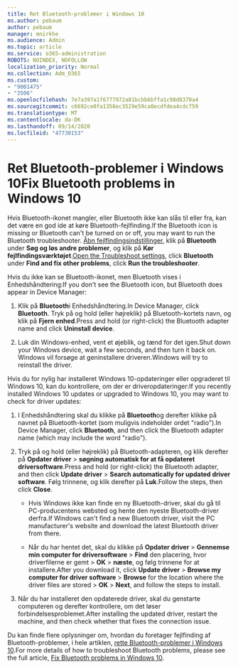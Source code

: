 ```yaml
---
title: Ret Bluetooth-problemer i Windows 10
ms.author: pebaum
author: pebaum
manager: mnirkhe
ms.audience: Admin
ms.topic: article
ms.service: o365-administration
ROBOTS: NOINDEX, NOFOLLOW
localization_priority: Normal
ms.collection: Adm_O365
ms.custom:
- "9001475"
- "3506"
ms.openlocfilehash: 7e7a397a1f6777972a81bcbb6bffa1c98d8370a4
ms.sourcegitcommit: c6692ce0fa1358ec3529e59ca0ecdfdea4cdc759
ms.translationtype: MT
ms.contentlocale: da-DK
ms.lasthandoff: 09/14/2020
ms.locfileid: "47730153"
---
```

# <a name="fix-bluetooth-problems-in-windows-10"></a><span data-ttu-id="55b77-102">Ret Bluetooth-problemer i Windows 10</span><span class="sxs-lookup"><span data-stu-id="55b77-102">Fix Bluetooth problems in Windows 10</span></span>

<span data-ttu-id="55b77-103">Hvis Bluetooth-ikonet mangler, eller Bluetooth ikke kan slås til eller fra, kan det være en god ide at køre Bluetooth-fejlfinding.</span><span class="sxs-lookup"><span data-stu-id="55b77-103">If the Bluetooth icon is missing or Bluetooth can't be turned on or off, you may want to run the Bluetooth troubleshooter.</span></span> <span data-ttu-id="55b77-104">[Åbn fejlfindingsindstillinger](ms-settings:troubleshoot), klik på **Bluetooth** under **Søg og løs andre problemer**, og klik på **Kør fejlfindingsværktøjet**.</span><span class="sxs-lookup"><span data-stu-id="55b77-104">[Open the Troubleshoot settings](ms-settings:troubleshoot), click **Bluetooth** under **Find and fix other problems**, click **Run the troubleshooter**.</span></span>

<span data-ttu-id="55b77-105">Hvis du ikke kan se Bluetooth-ikonet, men Bluetooth vises i Enhedshåndtering:</span><span class="sxs-lookup"><span data-stu-id="55b77-105">If you don't see the Bluetooth icon, but Bluetooth does appear in Device Manager:</span></span>

1. <span data-ttu-id="55b77-106">Klik på **Bluetooth**i Enhedshåndtering.</span><span class="sxs-lookup"><span data-stu-id="55b77-106">In Device Manager, click **Bluetooth**.</span></span> <span data-ttu-id="55b77-107">Tryk på og hold (eller højreklik) på Bluetooth-kortets navn, og klik på **Fjern enhed**.</span><span class="sxs-lookup"><span data-stu-id="55b77-107">Press and hold (or right-click) the Bluetooth adapter name and click **Uninstall device**.</span></span>

2. <span data-ttu-id="55b77-108">Luk din Windows-enhed, vent et øjeblik, og tænd for det igen.</span><span class="sxs-lookup"><span data-stu-id="55b77-108">Shut down your Windows device, wait a few seconds, and then turn it back on.</span></span> <span data-ttu-id="55b77-109">Windows vil forsøge at geninstallere driveren.</span><span class="sxs-lookup"><span data-stu-id="55b77-109">Windows will try to reinstall the driver.</span></span>

<span data-ttu-id="55b77-110">Hvis du for nylig har installeret Windows 10-opdateringer eller opgraderet til Windows 10, kan du kontrollere, om der er driveropdateringer:</span><span class="sxs-lookup"><span data-stu-id="55b77-110">If you recently installed Windows 10 updates or upgraded to Windows 10, you may want to check for driver updates:</span></span>

1. <span data-ttu-id="55b77-111">I Enhedshåndtering skal du klikke på **Bluetooth**og derefter klikke på navnet på Bluetooth-kortet (som muligvis indeholder ordet "radio").</span><span class="sxs-lookup"><span data-stu-id="55b77-111">In Device Manager, click **Bluetooth**, and then click the Bluetooth adapter name (which may include the word "radio").</span></span>

2. <span data-ttu-id="55b77-112">Tryk på og hold (eller højreklik) på Bluetooth-adapteren, og klik derefter på **Opdater driver**  >  **søgning automatisk for at få opdateret driversoftware**.</span><span class="sxs-lookup"><span data-stu-id="55b77-112">Press and hold (or right-click) the Bluetooth adapter, and then click **Update driver** > **Search automatically for updated driver software**.</span></span> <span data-ttu-id="55b77-113">Følg trinnene, og klik derefter på **Luk**.</span><span class="sxs-lookup"><span data-stu-id="55b77-113">Follow the steps, then click **Close**.</span></span>

      - <span data-ttu-id="55b77-114">Hvis Windows ikke kan finde en ny Bluetooth-driver, skal du gå til PC-producentens websted og hente den nyeste Bluetooth-driver derfra.</span><span class="sxs-lookup"><span data-stu-id="55b77-114">If Windows can't find a new Bluetooth driver, visit the PC manufacturer's website and download the latest Bluetooth driver from there.</span></span>

    - <span data-ttu-id="55b77-115">Når du har hentet det, skal du klikke på **Opdater driver**  >  **Gennemse min computer for driversoftware**  >  **Find** den placering, hvor driverfilerne er gemt > **OK**  >  **næste**, og følg trinnene for at installere.</span><span class="sxs-lookup"><span data-stu-id="55b77-115">After you download it, click **Update driver** > **Browse my computer for driver software** > **Browse** for the location where the driver files are stored > **OK** > **Next**, and follow the steps to install.</span></span>

3. <span data-ttu-id="55b77-116">Når du har installeret den opdaterede driver, skal du genstarte computeren og derefter kontrollere, om det løser forbindelsesproblemet.</span><span class="sxs-lookup"><span data-stu-id="55b77-116">After installing the updated driver, restart the machine, and then check whether that fixes the connection issue.</span></span>

<span data-ttu-id="55b77-117">Du kan finde flere oplysninger om, hvordan du foretager fejlfinding af Bluetooth-problemer, i hele artiklen, [rette Bluetooth-problemer i Windows 10](https://support.microsoft.com/help/14169/windows-10-fix-bluetooth-problems).</span><span class="sxs-lookup"><span data-stu-id="55b77-117">For more details of how to troubleshoot Bluetooth problems, please see the full article, [Fix Bluetooth problems in Windows 10](https://support.microsoft.com/help/14169/windows-10-fix-bluetooth-problems).</span></span>
